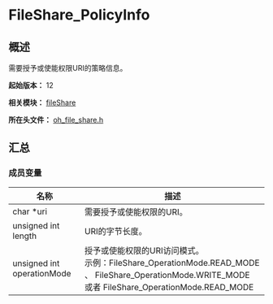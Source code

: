 # FileShare_PolicyInfo
<!--Kit: Core File Kit-->
<!--Subsystem: FileManagement-->
<!--Owner: @lvzhenjie; @hongjin-li_admin-->
<!--SE: @chenxi0605; @JerryH1011-->
<!--TSE: @leiyuqian-->

## 概述

需要授予或使能权限URI的策略信息。

**起始版本：** 12

**相关模块：** [fileShare](capi-fileshare.md)

**所在头文件：** [oh_file_share.h](capi-oh-file-share-h.md)

## 汇总

### 成员变量

| 名称 | 描述 |
| -- | -- |
| char *uri | 需要授予或使能权限的URI。 |
| unsigned int length | URI的字节长度。 |
| unsigned int operationMode | 授予或使能权限的URI访问模式。<br> 示例：FileShare_OperationMode.READ_MODE 、 FileShare_OperationMode.WRITE_MODE <br> 或者 FileShare_OperationMode.READ_MODE|FileShare_OperationMode.WRITE_MODE。 |


